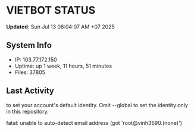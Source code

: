 # VIETBOT STATUS
**Updated**: Sun Jul 13 08:04:07 AM +07 2025

## System Info
- IP: 103.77.172.150
- Uptime: up 1 week, 11 hours, 51 minutes
- Files: 37805

## Last Activity

to set your account's default identity.
Omit --global to set the identity only in this repository.

fatal: unable to auto-detect email address (got 'root@vinh3690.(none)')
